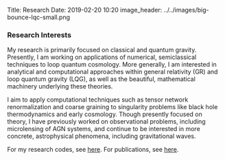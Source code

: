 Title: Research
Date: 2019-02-20 10:20
image_header: ../../images/big-bounce-lqc-small.png


### Research Interests
My research is primarily focused on classical and quantum gravity. Presently, I am working on 
applications of numerical, semiclassical techniques to loop quantum cosmology. More generally, I am 
interested in analytical and computational approaches within general relativity (GR) and 
loop quantum gravity (LQG), as well as the beautiful, mathematical machinery underlying these theories.  

I aim to apply computational techniques such as tensor network renormalization and coarse 
graining to singularity problems like black hole thermodynamics and early cosmology. Though presently 
focused on theory, I have previously worked on observational problems, including microlensing of 
AGN systems, and continue to be interested in more concrete, astrophysical phenomena, including
gravitational waves. 

For my research codes, see [here](/pages/code). For publications, see [here](/pages/publications).

<br>
<br>
